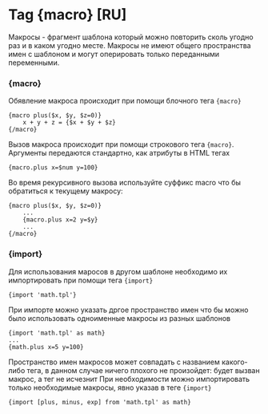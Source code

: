 Tag {macro} [RU]
================

Макросы - фрагмент шаблона который можно повторить сколь угодно раз и в каком угодно месте.
Макросы не имеют общего пространства имен с шаблоном и могут оперировать только переданными переменными.

### {macro}

Обявление макроса происходит при помощи блочного тега `{macro}`

```smarty
{macro plus($x, $y, $z=0)}
    x + y + z = {$x + $y + $z}
{/macro}
```

Вызов макроса происходит при помощи строкового тега `{macro}`. Аргументы передаются стандартно, как атрибуты в HTML тегах

```smarty
{macro.plus x=$num y=100}
```

Во время рекурсивного вызова используйте суффикс macro что бы обратиться к текущему макросу:

```smarty
{macro plus($x, $y, $z=0)}
    ...
    {macro.plus x=2 y=$y}
    ...
{/macro}
```

### {import}

Для использования маросов в другом шаблоне необходимо их импортировать при помощи тега `{import}`

```smarty
{import 'math.tpl'}
```

При импорте можно указать дргое пространство имен что бы можно было использовать одноименные макросы из разных шаблонов

```smarty
{import 'math.tpl' as math}
...
{math.plus x=5 y=100}
```

Пространство имен макросов может совпадать с названием какого-либо тега, в данном случае ничего плохого не произойдет: будет вызван макрос, а тег не исчезнит
При необходимости можно импортировать только необходимые макросы, явно указав в теге `{import}`

```smarty
{import [plus, minus, exp] from 'math.tpl' as math}
```